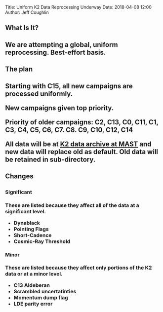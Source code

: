 Title: Uniform K2 Data Reprocessing Underway
Date: 2018-04-08 12:00
Author: Jeff Coughlin


<h2>What Is It?<h2>

We are attempting a global, uniform reprocessing. Best-effort basis.


<h2>The plan<h2>

Starting with C15, all new campaigns are processed uniformly.

New campaigns given top priority.

Priority of older campaigns: C2, C13, C0, C11, C1, C3, C4, C5, C6, C7. C8. C9, C10, C12, C14

All data will be at [K2 data archive at MAST](http://archive.stsci.edu/k2) and new data will replace old as default. Old data will be retained in sub-directory.


<h2>Changes<h2>

<h3>Significant<h3>

These are listed because they affect all of the data at a significant level.

* Dynablack
* Pointing Flags
* Short-Cadence
* Cosmic-Ray Threshold


<h3>Minor<h3>

These are listed because they affect only portions of the K2 data or at a minor level.

* C13 Aldeberan
* Scrambled uncertatinties
* Momentum dump flag
* LDE parity error
